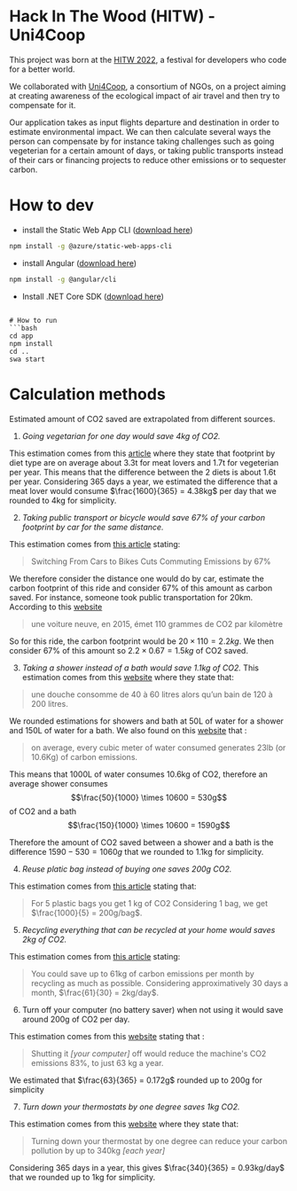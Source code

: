 # Hack In The Wood (HITW) - Uni4Coop
This project was born at the [HITW 2022](https://www.hackinthewoods.be/), a festival for developers who
code for a better world.

We collaborated with [Uni4Coop](https://uni4coop.com/fr), a consortium of NGOs, on a project aiming at creating awareness of the ecological impact of air travel and then try to compensate for it.

Our application takes as input flights departure and destination in order to estimate environmental impact. We can then calculate several ways the person can compensate by for instance taking challenges such as going vegeterian for a certain amount of days, or taking public transports instead of their cars or financing projects to reduce other emissions or to sequester carbon.

# How to dev
 - install the Static Web App CLI ([download here](https://github.com/Azure/static-web-apps-cli))
 ```bash
 npm install -g @azure/static-web-apps-cli
 ```
 - install Angular ([download here](https://angular.io/guide/setup-local#install-the-angular-cli))
 ```bash
 npm install -g @angular/cli
 ```
  - Install .NET Core SDK ([download here](https://dotnet.microsoft.com/en-us/download))
```

# How to run
```bash
cd app
npm install
cd ..
swa start
```

# Calculation methods
Estimated amount of CO2 saved are extrapolated from different sources.

1. *Going vegetarian for one day would save 4kg of CO2.*

This estimation comes from this [article](https://youmatter.world/fr/regime-alimentaire-ecologique-vegetarien-omnivore/#:~:text=Les%20r%C3%A9gimes%20v%C3%A9g%C3%A9tariens%20et%20vegans,plus%20que%20le%20r%C3%A9gime%20vegan.) where they state that footprint by diet type are on average about 3.3t for meat lovers and 1.7t for vegeterian per year. This means that the difference between the 2 diets is about 1.6t per year. Considering 365 days a year, we estimated the difference that a meat lover would consume $\frac{1600}{365} = 4.38kg$ per day that we rounded to 4kg for simplicity.

2. *Taking public transport or bicycle would save 67% of your carbon footprint by car for the same distance.*

This estimation comes from [this article](https://www.bloomberg.com/news/articles/2021-03-31/switching-from-cars-to-bikes-cuts-commuting-emissions-by-67#xj4y7vzkg) stating:
> Switching From Cars to Bikes Cuts Commuting Emissions by 67%

We therefore consider the distance one would do by car, estimate the carbon footprint of this ride and consider 67% of this amount as carbon saved. For instance, someone took public transportation for 20km. According to this [website](https://www.liberation.fr/checknews/2018/12/21/un-trajet-en-avion-est-il-vraiment-plus-polluant-qu-un-trajet-en-voiture-ou-en-train_1679761/)
> une voiture neuve, en 2015, émet 110 grammes de CO2 par kilomètre

So for this ride, the carbon footprint would be $20 \times 110 = 2.2kg$. We then consider 67% of this amount so $2.2 \times 0.67 = 1.5kg$ of CO2 saved. 

3. *Taking a shower instead of a bath would save 1.1kg of CO2.*
This estimation comes from this [website](https://www.m-habitat.fr/plomberie-et-eau/consommation-d-eau/quelle-est-la-consommation-en-eau-d-une-douche-902_A) where they state that:
> une douche consomme de 40 à 60 litres alors qu’un bain de 120 à 200 litres.

We rounded estimations for showers and bath at 50L of water for a shower and 150L of water for a bath. 
We also found on this [website](https://wint.ai/the-carbon-footprint-of-water/#:~:text=The%20energy%20requirement%2C%20combined%20with,the%20%E2%80%9Crespect%E2%80%9D%20it%20deserves.) that :
> on average, every cubic meter of water consumed generates 23lb (or 10.6Kg) of carbon emissions.

This means that 1000L of water consumes 10.6kg of CO2, therefore an average shower consumes $$\frac{50}{1000} \times 10600 = 530g$$ of CO2 and a bath $$\frac{150}{1000} \times 10600 = 1590g$$

 Therefore the amount of CO2 saved between a shower and a bath is the difference $1590 - 530 = 1060g$ that we rounded to 1.1kg for simplicity.

4. *Reuse platic bag instead of buying one saves 200g CO2.*

This estimation comes from [this article](https://timeforchange.org/plastic-bags-and-plastic-bottles-co2-emissions-during-their-lifetime/) stating that:
> For 5 plastic bags you get 1 kg of CO2
Considering 1 bag, we get $\frac{1000}{5} = 200g/bag$.

5. *Recycling everything that can be recycled at your home would saves 2kg of CO2.*

This estimation comes from [this article](https://changeit.app/blog/recycle-matters/) stating: 
> You could save up to 61kg of carbon emissions per month by recycling as much as possible.
Considering approximatively 30 days a month, $\frac{61}{30} = 2kg/day$.


6. Turn off your computer (no battery saver) when not using it would save around 200g of CO2 per day.

This estimation comes from this [website](http://content.time.com/time/specials/2007/environment/article/0,28804,1602354_1603074_1603535,00.html#:~:text=Compared%20with%20a%20machine%20left,just%2063%20kg%20a%20year.) stating that : 
> Shutting it *[your computer]* off would reduce the machine's CO2 emissions 83%, to just 63 kg a year. 

We estimated that $\frac{63}{365} = 0.172g$ rounded up to 200g for simplicity

7. *Turn down your thermostats by one degree saves 1kg CO2.* 

This estimation comes from this [website](https://www.count-us-in.org/en-gb/steps/dial-it-down/#:~:text=Turning%20down%20your%20thermostat%20by,thermostat%20has%20other%20benefits%20too.) where they state that:
> Turning down your thermostat by one degree can reduce your carbon pollution by up to 340kg *[each year]*

Considering 365 days in a year, this gives $\frac{340}{365} = 0.93kg/day$ that we rounded up to 1kg for simplicity.